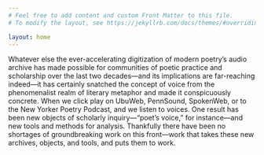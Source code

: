 ```yaml
---
# Feel free to add content and custom Front Matter to this file.
# To modify the layout, see https://jekyllrb.com/docs/themes/#overriding-theme-defaults

layout: home
---
```


Whatever else the ever-accelerating digitization of modern poetry’s audio archive has made possible for communities of poetic practice and scholarship over the last two decades—and its implications are far-reaching indeed—it has certainly snatched the concept of voice from the phenomenalist realm of literary metaphor and made it conspicuously concrete. When we click play on UbuWeb, PennSound, SpokenWeb, or to the New Yorker Poetry Podcast, and we listen to voices. One result has been new objects of scholarly inquiry—“poet’s voice,” for instance—and new tools and methods for analysis. Thankfully there have been no shortages of groundbreaking work on this front—work that takes these new archives, objects, and tools, and puts them to work. 
